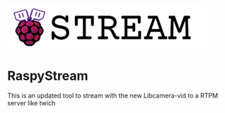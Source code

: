 ![aLogo RaspyStream](./assets/Logo.png)
# RaspyStream
This is an updated tool to stream with the new Libcamera-vid to a RTPM server like twich
